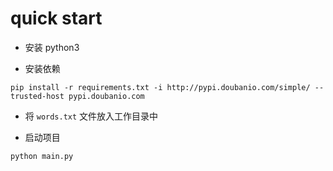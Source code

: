 # quick start

-   安装 python3

-   安装依赖

```
pip install -r requirements.txt -i http://pypi.doubanio.com/simple/ --trusted-host pypi.doubanio.com
```

-   将 `words.txt` 文件放入工作目录中

-   启动项目

```
python main.py
```

